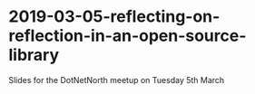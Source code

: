 # 2019-03-05-reflecting-on-reflection-in-an-open-source-library
Slides for the DotNetNorth meetup on Tuesday 5th March
